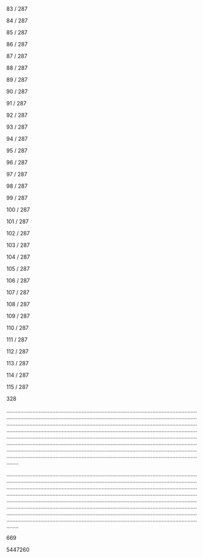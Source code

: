 83 / 287 


84 / 287 


85 / 287 


86 / 287 


87 / 287 


88 / 287 


89 / 287 


90 / 287 


91 / 287 


92 / 287 


93 / 287 


94 / 287 


95 / 287 


96 / 287 


97 / 287 


98 / 287 


99 / 287 


100 / 287 


101 / 287 


102 / 287 


103 / 287 


104 / 287 


105 / 287 


106 / 287 


107 / 287 


108 / 287 


109 / 287 


110 / 287 


111 / 287 


112 / 287 


113 / 287 


114 / 287 


115 / 287 


328 


........................................................................................................................................................................................................................................................................................................................................................................................................................................................................................................................................................................................................................................................................................................................................................................................................................................................................................................................................................................................................................................ 


 


........................................................................................................................................................................................................................................................................................................................................................................................................................................................................................................................................................................................................................................................................................................................................................................................................................................................................................................................................................................................................................................ 


 


669 


5447260 


